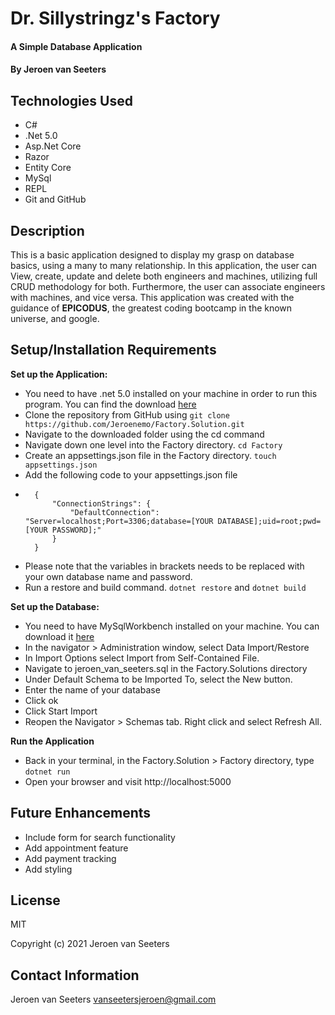 # Dr. Sillystringz's Factory

#### A Simple Database Application

#### By Jeroen van Seeters

## Technologies Used

* C#
* .Net 5.0
* Asp.Net Core
* Razor
* Entity Core
* MySql
* REPL
* Git and GitHub

## Description

This is a basic application designed to display my grasp on database basics, using a many to many relationship. In this application, the user can View, create, update and delete both engineers and machines, utilizing full CRUD methodology for both. Furthermore, the user can associate engineers with machines, and vice versa. This application was created with the guidance of **EPICODUS**, the greatest coding bootcamp in the known universe, and google.

## Setup/Installation Requirements

**Set up the Application:**
* You need to have .net 5.0 installed on your machine in order to run this program. You can find the download [here](https://dotnet.microsoft.com/download/dotnet/5.0)
* Clone the repository from GitHub using `git clone https://github.com/Jeroenemo/Factory.Solution.git`
* Navigate to the downloaded folder using the cd command
* Navigate down one level into the Factory directory. `cd Factory`
* Create an appsettings.json file in the Factory directory. `touch appsettings.json`
* Add the following code to your appsettings.json file
* ```
    {
        "ConnectionStrings": {
            "DefaultConnection": "Server=localhost;Port=3306;database=[YOUR DATABASE];uid=root;pwd=[YOUR PASSWORD];"
        }
    }
* Please note that the variables in brackets needs to be replaced with your own database name and password.
* Run a restore and build command. `dotnet restore` and `dotnet build`

**Set up the Database:**
* You need to have MySqlWorkbench installed on your machine. You can download it [here](https://www.mysql.com/products/workbench/)
* In the navigator > Administration window, select Data Import/Restore
* In Import Options select Import from Self-Contained File.
* Navigate to jeroen_van_seeters.sql in the Factory.Solutions directory
* Under Default Schema to be Imported To, select the New button.
* Enter the name of your database
* Click ok
* Click Start Import
* Reopen the Navigator > Schemas tab. Right click and select Refresh All. 

**Run the Application**
* Back in your terminal, in the Factory.Solution > Factory directory, type `dotnet run`
* Open your browser and visit http://localhost:5000
## Future Enhancements

* Include form for search functionality
* Add appointment feature
* Add payment tracking
* Add styling


## License

MIT

Copyright (c) 2021 Jeroen van Seeters

## Contact Information

Jeroen van Seeters vanseetersjeroen@gmail.com

